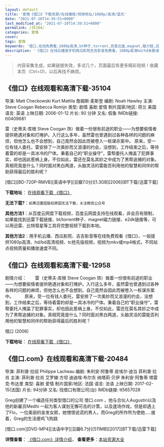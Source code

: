 ```yaml
---
layout: default
title: '爱情《借口》下载资源/在线播放/视频地址/1080p/高清/蓝光'
date: "2021-07-10T14:39:51+0800"
last_modified_at: "2021-07-10T14:39:51+0800"
permalink: /35104/
categories: 爱情
cover:
tags: 爱情
keywords: '借口,在线免费看,1080p高清,bt种子,torrent,百度云盘,magnet,磁力链,迅雷下载资源'
description: '《借口》在线云播放手机西瓜影院吉吉影音免费看，1080p高清bd/hd未删减完整版和tc抢先枪版，mkv/mp4格式，附带bt/torrent种子、magnet/磁力链、百度云盘、网盘资源迅雷下载链接'
---
```


>内容采集生成，如果链接失效，多试几个，页面最后有更多精彩视频！收藏本页（Ctrl+D)，以后再找不麻烦。


## 《借口》在线观看和高清下载-35104

导演: Matt Checkowski Kurt Mattila 詹姆斯·麦斯登 编剧: Noah Hawley 主演: Steve Coogan Rebecca Romijn 类型: 剧情 喜剧 爱情 制片国家/地区: 荷兰 美国 语言: 英语 上映日期: 2006-01-12 片长: 90 分钟 又名: 假象 IMDb链接: tt0409681

雷（史蒂夫·库根 Steve Coogan 饰）做着一份很有前途的职业——为想要偷情者提供艳遇对象和打掩护。入行这么多年，虽然雷也曾遇到过各种各样的问题的麻烦，但他怎么也不会想到，自己竟然会因此而被卷入一桩谋杀案中。 原来，受一位有钱人委托，雷安排了一次美妙而又浪漫的约会，没想到，工作结束之后，等待着雷的却是一具冰冷的尸体。秉着自己的“职业操守”，雷帮委托人掩盖了犯罪事实，却也因此惹祸上身。不仅如此，雷还在莫名其妙之中成为了黑帮追捕的对象。真相究竟是什么？同时面对黑白两道，头脑灵活的雷能否利用他的智慧和同伴的帮助获得最后的胜利呢？


[借口][BD-720P-RMVB][英语中字][豆瓣7.0分][1.3GB][2006][BT下载/迅雷下载]

**下载地址**： [在线观看下载 《借口》](https://www.btdx8.com/torrent/the_alibi_2006.html) 


**无法下载?**：`如果迅雷因版权原因无法下载，关注微信公众号 `

**其他方法1**：从百度云网盘下载视频，百度云网盘支持在线观看，非会员有限制，如果能找到迅雷下载链接、bt/torrent种子、magnet磁力链接、e2dk链接等，可以用迅雷、比特彗星等工具将完整视频下载到本地。

**其他方法2**：用手机云播、西瓜影院、吉吉影音等在线免费观看《借口》，一般提供1080p高清、hd/bd高清视频、tc抢先版视频，视频为mkv或mp4格式，不同站点视频质量和播放速度不同。


## 《借口》在线观看和高清下载-12958

剧情介绍：　　雷（史蒂夫·库根 Steve Coogan 饰）做着一份很有前途的职业——为想要偷情者提供艳遇对象和打掩护。入行这么多年，虽然雷也曾遇到过各种各样的问题的麻烦，但他怎么也不会想到，自己竟然会因此而被卷入一桩谋杀案中。  　　原来，受一位有钱人委托，雷安排了一次美妙而又浪漫的约会，没想到，工作结束之后，等待着雷的却是一具冰冷的尸体。秉着自己的“职业操守”，雷帮委托人掩盖了犯罪事实，却也因此惹祸上身。不仅如此，雷还在莫名其妙之中成为了黑帮追捕的对象。真相究竟是什么？同时面对黑白两道，头脑灵活的雷能否利用他的智慧和同伴的帮助获得最后的胜利呢？


借口 (2006)

**下载地址**： [在线观看下载 《借口》](https://www.btbtdy.me/btdy/dy6300.html) 


## 《借口.com》在线观看和高清下载-20484

导演: 菲利普·拉绍 Philippe Lacheau 编剧: 朱利安·阿鲁蒂 皮埃尔·迪当 菲利普·拉肖 主演: 菲利普·拉肖 艾罗娣·方坦 迪迪埃·布尔东 纳塔莉·贝伊 朱利安·阿鲁蒂 塔雷克·布达里 类型: 喜剧 爱情 制片国家/地区: 法国 语言: 法语 上映日期: 2017-02-15(法国) 片长: 94分钟 又名: 找借口有限公司(台) IMDb链接: tt5657028

Greg创建了一个编造任何类型借口的公司 借口.com ，他与合伙人Augustin以及他的新雇员Medhi 一起为客人谋划无懈可击的计策，以及逢场作戏，但是却遇上了Flo，一位美丽的金发女郎，她憎恨说谎的男人，而Greg的所作所为使她…..接着，Greg的生活便鸡飞狗跳


[借口.com][DVD-MP4][法语中字][豆瓣6.7分][511MB][2017][BT下载/迅雷下载]

**详情查看**： [《借口.com》详情介绍](/movie/20484/)， **查看更多**：[本站资源大全](/movie/t/all/)


